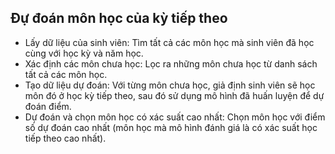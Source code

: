 ## Đự đoán môn học của kỳ tiếp theo

- Lấy dữ liệu của sinh viên: Tìm tất cả các môn học mà sinh viên đã học cùng với học kỳ và năm học.
- Xác định các môn chưa học: Lọc ra những môn chưa học từ danh sách tất cả các môn học.
- Tạo dữ liệu dự đoán: Với từng môn chưa học, giả định sinh viên sẽ học môn đó ở học kỳ tiếp theo, sau đó sử dụng mô hình đã huấn luyện để dự đoán điểm.
- Dự đoán và chọn môn học có xác suất cao nhất: Chọn môn học với điểm số dự đoán cao nhất (môn học mà mô hình đánh giá là có xác suất học tiếp theo cao nhất).
